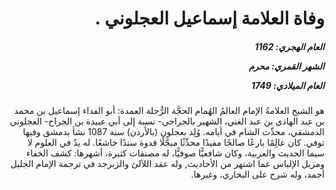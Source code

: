 <h1 dir="rtl">وفاة العلامة إسماعيل العجلوني .</h1>

<h5 dir="rtl">العام الهجري:  1162

الشهر القمري: محرم

العام الميلادي: 1749</h5>

<p dir="rtl">هو الشيخ العلامةُ الإمام العالمُ الهُمام الحجَّة الرُّحلة العمدة: أبو الفداء إسماعيل بن محمد بن عبد الهادي بن عبد الغني، الشهير بالجراحي- نسبة إلى أبي عبيدة بن الجراح- العجلوني الدمشقي، محدِّث الشام في أيامه. وُلِد بعجلون (بالأردن) سنة 1087 نشأ بدمشق وفيها توفي. كان عالِمًا بارعًا صالحًا مفيدًا محدِّثًا مبجَّلًا قدوة سندًا خاشعًا. له يدٌ في العلوم لا سيما الحديث والعربية، وكان شافعيًّا صوفيًّا، له مصنفات كثيرة، أشهرها: كشف الخفاء ومزيل الإلباس عما اشتهر من الأحاديث, وله عقد اللآلئ والزبرجد في ترجمة الإمام الجليل أحمد، وله شرح على البخاري، وغيرها.</p></br>
